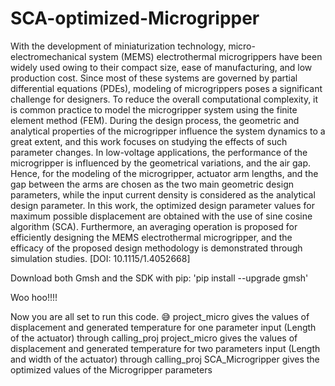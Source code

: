 # SCA-optimized-Microgripper
With the development of miniaturization technology, micro-electromechanical system (MEMS) electrothermal microgrippers have been widely used owing to their compact size, ease of manufacturing, and low production cost. Since most of these systems are governed by partial differential equations (PDEs), modeling of microgrippers poses a significant challenge for designers. To reduce the overall computational complexity, it is common practice to model the microgripper system using the finite element method (FEM). During the design process, the geometric and analytical properties of the microgripper influence the system dynamics to a great extent, and this work focuses on studying the effects of such parameter changes. In low-voltage applications, the performance of the microgripper is influenced by the geometrical variations, and the air gap. Hence, for the modeling of the microgripper, actuator arm lengths, and the gap between the arms are chosen as the two main geometric design parameters, while the input current density is considered as the analytical design parameter. In this work, the optimized design parameter values for maximum possible displacement are obtained with the use of sine cosine algorithm (SCA). Furthermore, an averaging operation is proposed for efficiently designing the MEMS electrothermal microgripper, and the efficacy of the proposed design methodology is demonstrated through simulation studies. [DOI: 10.1115/1.4052668]

Download both Gmsh and the SDK with pip: 'pip install --upgrade gmsh' 
 
Woo hoo!!!!

Now you are all set to run this code. 😅
project_micro gives the values of displacement and generated temperature for one parameter input (Length of the actuator) through calling_proj
project_micro gives the values of displacement and generated temperature for two parameters input (Length and width of the actuator) through calling_proj
SCA_Microgripper gives the optimized values of the Microgripper parameters
